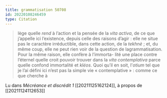 ```yaml
---
title: grammatisation 50708
id: 20220108246459
type: Citation
---
```


> lège quelle *rend* à l’action et la pensée de la *vita activa*, de ce que j’appelle ici l’existence, depuis celle des raisons d’agir : elle ne situe pas le caractère irréductible, dans cette action, de la *tekhnè* ; et, du même coup, elle ne peut rien voir de la question de lagrammatisation. Pour la même raison, elle confère à l’immorta- lité une place contre l’éternel quelle croit pouvoir trouver dans la *vita contemplativa* parce quelle confond immortalité et *kléos*. Quoi qu’il en soit, l'*otium* tel que je l’ai défini ici n’est pas la simple vie « contemplative » : comme ce que cherche à

Lu dans *Mécréance et discrédit 1* [[20211125162124]], à propos de [[20211124112653]]